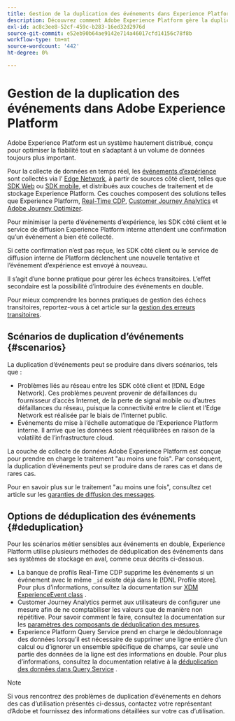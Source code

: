 ```yaml
---
title: Gestion de la duplication des événements dans Experience Platform
description: Découvrez comment Adobe Experience Platform gère la duplication des événements
exl-id: ac8c3ee8-52cf-459c-b283-16ed32d2976d
source-git-commit: e52eb90b64ae9142e714a46017cfd14156c78f8b
workflow-type: tm+mt
source-wordcount: '442'
ht-degree: 0%

---
```


# Gestion de la duplication des événements dans Adobe Experience Platform

Adobe Experience Platform est un système hautement distribué, conçu pour optimiser la fiabilité tout en s’adaptant à un volume de données toujours plus important.

Pour la collecte de données en temps réel, les [événements d’expérience](../xdm/classes/experienceevent.md) sont collectés via l’ [Edge Network](../web-sdk/home.md#edge-network), à partir de sources côté client, telles que [SDK Web](../web-sdk/home.md) ou [SDK mobile](https://developer.adobe.com/client-sdks/home/), et distribués aux couches de traitement et de stockage Experience Platform. Ces couches composent des solutions telles que Experience Platform, [Real-Time CDP](../rtcdp/home.md), [Customer Journey Analytics](https://experienceleague.adobe.com/docs/analytics-platform/using/cja-overview/cja-overview.html?lang=fr) et [Adobe Journey Optimizer](https://experienceleague.adobe.com/docs/journey-optimizer/using/ajo-home.html?lang=fr).

Pour minimiser la perte d’événements d’expérience, les SDK côté client et le service de diffusion Experience Platform interne attendent une confirmation qu’un événement a bien été collecté.

Si cette confirmation n’est pas reçue, les SDK côté client ou le service de diffusion interne de Platform déclenchent une nouvelle tentative et l’événement d’expérience est envoyé à nouveau.

Il s’agit d’une bonne pratique pour gérer les échecs transitoires. L’effet secondaire est la possibilité d’introduire des événements en double.

Pour mieux comprendre les bonnes pratiques de gestion des échecs transitoires, reportez-vous à cet article sur la [gestion des erreurs transitoires](https://learn.microsoft.com/en-us/azure/architecture/best-practices/transient-faults).

## Scénarios de duplication d’événements {#scenarios}

La duplication d’événements peut se produire dans divers scénarios, tels que :

* Problèmes liés au réseau entre les SDK côté client et [!DNL Edge Network]. Ces problèmes peuvent provenir de défaillances du fournisseur d’accès Internet, de la perte de signal mobile ou d’autres défaillances du réseau, puisque la connectivité entre le client et l’Edge Network est réalisée par le biais de l’Internet public.
* Événements de mise à l’échelle automatique de l’Experience Platform interne. Il arrive que les données soient rééquilibrées en raison de la volatilité de l’infrastructure cloud.

La couche de collecte de données Adobe Experience Platform est conçue pour prendre en charge le traitement &quot;au moins une fois&quot;. Par conséquent, la duplication d’événements peut se produire dans de rares cas et dans de rares cas.

Pour en savoir plus sur le traitement &quot;au moins une fois&quot;, consultez cet article sur les [garanties de diffusion des messages](https://docs.confluent.io/kafka/design/delivery-semantics.html).

## Options de déduplication des événements {#deduplication}

Pour les scénarios métier sensibles aux événements en double, Experience Platform utilise plusieurs méthodes de déduplication des événements dans ses systèmes de stockage en aval, comme ceux décrits ci-dessous.

* La banque de profils Real-Time CDP supprime les événements si un événement avec le même `_id` existe déjà dans le [!DNL Profile store]. Pour plus d’informations, consultez la documentation sur [XDM ExperienceEvent class](../xdm/classes/experienceevent.md) .
* Customer Journey Analytics permet aux utilisateurs de configurer une mesure afin de ne comptabiliser les valeurs que de manière non répétitive. Pour savoir comment le faire, consultez la documentation sur les [paramètres des composants de déduplication des mesures](https://experienceleague.adobe.com/docs/analytics-platform/using/cja-dataviews/component-settings/metric-deduplication.html?lang=fr).
* Experience Platform Query Service prend en charge le dédoublonnage des données lorsqu’il est nécessaire de supprimer une ligne entière d’un calcul ou d’ignorer un ensemble spécifique de champs, car seule une partie des données de la ligne est des informations en double. Pour plus d’informations, consultez la documentation relative à la [déduplication des données dans Query Service](../query-service/key-concepts/deduplication.md) .

>[!NOTE]
>
>Si vous rencontrez des problèmes de duplication d’événements en dehors des cas d’utilisation présentés ci-dessus, contactez votre représentant d’Adobe et fournissez des informations détaillées sur votre cas d’utilisation.
